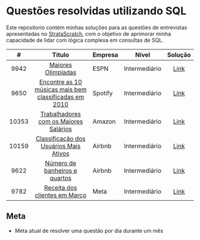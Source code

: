 # Questões resolvidas utilizando SQL

Este repositorio contém minhas soluções para as questões de entrevistas apresentadas no [StrataScratch](https://www.stratascratch.com), com o objetivo de aprimorar minha capacidade de lidar com lógica complexa em consultas de SQL.

|  #  | Título | Empresa| Nível | Solução |
|:---:|:------:|:-------|:-----:|:-------:|
|9942|[Maiores Olimpíadas](https://platform.stratascratch.com/coding/9942-largest-olympics?code_type=1)|ESPN|Intermediário|[Link](/sql/9942.sql)|
|9650|[Encontre as 10 músicas mais bem classificadas em 2010](https://platform.stratascratch.com/coding/9650-find-the-top-10-ranked-songs-in-2010?code_type=1)|Spotify|Intermediário|[Link](/sql/9650.sql)|
|10353|[Trabalhadores com os Maiores Salários](https://platform.stratascratch.com/coding/10353-workers-with-the-highest-salaries?code_type=1)|Amazon|Intermediário|[Link](/sql/10353.sql)|
|10159|[Classificação dos Usuários Mais Ativos](https://platform.stratascratch.com/coding/10159-ranking-most-active-guests?code_type=1)|Airbnb|Intermediário|[Link](/sql/10159.sql)
|9622|[Número de banheiros e quartos](https://platform.stratascratch.com/coding/9622-number-of-bathrooms-and-bedrooms?code_type=1)|Airbnb|Intermediário|[Link](/sql/9622.sql)
|9782|[Receita dos clientes em Março](https://platform.stratascratch.com/coding/9782-customer-revenue-in-march?code_type=1)|Meta|Intermediário|[Link](/sql/9782.sql)

## Meta
- Meta atual de resolver uma questão por dia durante um mês

